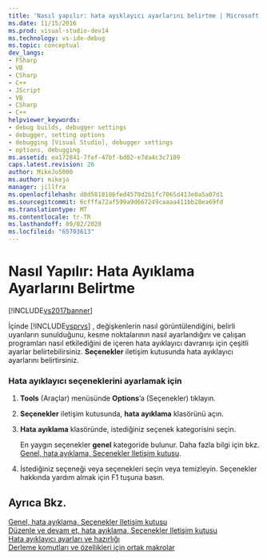 ```yaml
---
title: 'Nasıl yapılır: hata ayıklayıcı ayarlarını belirtme | Microsoft Docs'
ms.date: 11/15/2016
ms.prod: visual-studio-dev14
ms.technology: vs-ide-debug
ms.topic: conceptual
dev_langs:
- FSharp
- VB
- CSharp
- C++
- JScript
- VB
- CSharp
- C++
helpviewer_keywords:
- debug builds, debugger settings
- debugger, setting options
- debugging [Visual Studio], debugger settings
- options, debugging
ms.assetid: ea172841-7fef-47bf-bd02-e7da4c3c7109
caps.latest.revision: 26
author: MikeJo5000
ms.author: mikejo
manager: jillfra
ms.openlocfilehash: d0d5818186fed4570d2b1fc7065d413e0a5a07d1
ms.sourcegitcommit: 6cfffa72af599a9d667249caaaa411bb28ea69fd
ms.translationtype: MT
ms.contentlocale: tr-TR
ms.lasthandoff: 09/02/2020
ms.locfileid: "65703613"
---
```

# <a name="how-to-specify-debugger-settings"></a>Nasıl Yapılır: Hata Ayıklama Ayarlarını Belirtme
[!INCLUDE[vs2017banner](../includes/vs2017banner.md)]

İçinde [!INCLUDE[vsprvs](../includes/vsprvs-md.md)] , değişkenlerin nasıl görüntülendiğini, belirli uyarıların sunulduğunu, kesme noktalarının nasıl ayarlandığını ve çalışan programları nasıl etkilediğini de içeren hata ayıklayıcı davranışı için çeşitli ayarlar belirtebilirsiniz. **Seçenekler** iletişim kutusunda hata ayıklayıcı ayarlarını belirtirsiniz.  
  
### <a name="to-set-debugger-options"></a>Hata ayıklayıcı seçeneklerini ayarlamak için  
  
1. **Tools** (Araçlar) menüsünde **Options**’a (Seçenekler) tıklayın.  
  
2. **Seçenekler** iletişim kutusunda, **hata ayıklama** klasörünü açın.  
  
3. **Hata ayıklama** klasöründe, istediğiniz seçenek kategorisini seçin.  
  
     En yaygın seçenekler **genel** kategoride bulunur. Daha fazla bilgi için bkz. [Genel, hata ayıklama, Seçenekler Iletişim kutusu](../debugger/general-debugging-options-dialog-box.md).  
  
4. İstediğiniz seçeneği veya seçenekleri seçin veya temizleyin. Seçenekler hakkında yardım almak için F1 tuşuna basın.  
  
## <a name="see-also"></a>Ayrıca Bkz.  
 [Genel, hata ayıklama, Seçenekler Iletişim kutusu](../debugger/general-debugging-options-dialog-box.md)   
 [Düzenle ve devam et, hata ayıklama, Seçenekler Iletişim kutusu](https://msdn.microsoft.com/library/009d225f-ef65-463f-a146-e4c518f86103)   
 [Hata ayıklayıcı ayarları ve hazırlığı](../debugger/debugger-settings-and-preparation.md)   
 [Derleme komutları ve özellikleri için ortak makrolar](https://msdn.microsoft.com/library/239bd708-2ea9-4687-b264-043f1febf98b)
